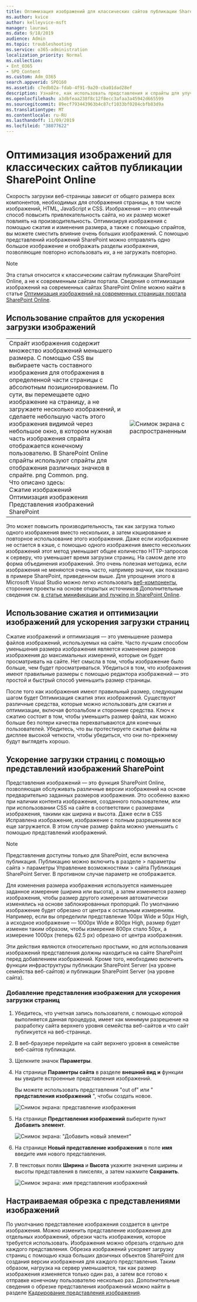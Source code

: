 ```yaml
---
title: Оптимизация изображений для классических сайтов публикации SharePoint Online
ms.author: kvice
author: kelleyvice-msft
manager: laurawi
ms.date: 9/18/2019
audience: Admin
ms.topic: troubleshooting
ms.service: o365-administration
localization_priority: Normal
ms.collection:
- Ent_O365
- SPO_Content
ms.custom: Adm_O365
search.appverid: SPO160
ms.assetid: c7edb02a-fdab-4f91-9a20-cba01dad28ef
description: Узнайте, как использовать представления и спрайты для улучшения производительности изображений на классических сайтах публикации SharePoint Online.
ms.openlocfilehash: a3dbfeaa238f8c12f8ecc3afaa3a45942d665599
ms.sourcegitcommit: 89ecf793443963b4c87cf1033bf0284cbfb83d9a
ms.translationtype: MT
ms.contentlocale: ru-RU
ms.lasthandoff: 11/09/2019
ms.locfileid: "38077622"
---
```

# <a name="image-optimization-for-sharepoint-online-classic-publishing-sites"></a>Оптимизация изображений для классических сайтов публикации SharePoint Online

Скорость загрузки веб-страницы зависит от общего размера всех компонентов, необходимых для отображения страницы, в том числе изображений, HTML, JavaScript и CSS. Изображения — это отличный способ повысить привлекательность сайта, но их размер может повлиять на производительность. Оптимизируя изображения с помощью сжатия и изменения размера, а также с помощью спрайтов, вы можете сместить влияние очень больших изображений. С помощью представлений изображений SharePoint можно отправлять одно большое изображение и отображать разделы изображения, позволяющие повторно использовать их, а не загружать повторно.

>[!NOTE]
>Эта статья относится к классическим сайтам публикации SharePoint Online, а не к современным сайтам портала. Сведения о оптимизации изображений на современных сайтах SharePoint Online можно найти в статье [Оптимизация изображений на современных страницах портала SharePoint Online](modern-image-optimization.md).
  
## <a name="using-sprites-to-speed-up-image-loading"></a>Использование спрайтов для ускорения загрузки изображений

|||
|:-----|:-----|
| Спрайт изображения содержит множество изображений меньшего размера. С помощью CSS вы выбираете часть составного изображения для отображения в определенной части страницы с абсолютным позиционированием. По сути, вы перемещаете одно изображение на страницу, а не загружаете несколько изображений, и сделаете небольшую часть этого изображения видимой через небольшое окно, в котором нужная часть изображения спрайта отображается конечному пользователю. В SharePoint Online спрайты используют спрайты для отображения различных значков в спрайте. png Common. png.  <br/>  Что описано здесь:  <br/>  Сжатие изображений  <br/>  Оптимизация изображения  <br/>  Представления изображений SharePoint  <br/> |![Снимок экрана с распространенным](media/cc5cdee1-8e54-4537-9a8a-8854f4ee849f.png)|
   
Это может повысить производительность, так как загрузка только одного изображения вместо нескольких, а затем кэширование и повторное использование этого изображения. Даже если изображение не остается в кэше, с помощью одного изображения вместо нескольких изображений этот метод уменьшает общее количество HTTP-запросов к серверу, что уменьшает время загрузки страниц. На самом деле это форма объединения изображений. Это очень полезная методика, если изображения не меняются очень часто, например значки, как показано в примере SharePoint, приведенном выше. Для упрощения этого в Microsoft Visual Studio можно легко использовать [веб-компоненты](https://vswebessentials.com/), сторонние проекты на основе открытых источников Дополнительные сведения см. [в статье минификации and пучкing in SharePoint Online](https://go.microsoft.com/fwlink/?LinkId=708698).
  
## <a name="using-image-compression-and-optimization-to-speed-up-page-loading"></a>Использование сжатия и оптимизации изображений для ускорения загрузки страниц

Сжатие изображений и оптимизация — это уменьшение размера файлов изображений, используемых на сайте. Часто лучшим способом уменьшения размера изображения является изменение размеров изображения до максимальных измерений, которые он будет просматривать на сайте. Нет смысла в том, чтобы изображение было больше, чем будет просматриваться. Убедиться в том, что изображения имеют правильные размеры с помощью редактора изображений — это простой и быстрый способ уменьшить размер страницы.
  
После того как изображения имеют правильный размер, следующим шагом будет Оптимизация сжатия этих изображений. Существуют различные средства, которые можно использовать для сжатия и оптимизации, включая фотоальбом и сторонние средства. Ключ к сжатию состоит в том, чтобы уменьшить размер файла, как можно больше без потери качества перехватываются для конечных пользователей. Убедитесь, что вы протестируете сжатые файлы на дисплее высокой четкости, чтобы убедиться, что они по-прежнему будут выглядеть хорошо.
  
## <a name="speed-up-page-downloads-by-using-sharepoint-image-renditions"></a>Ускорение загрузки страниц с помощью представлений изображений SharePoint

Представления изображений — это функция SharePoint Online, позволяющая обслуживать различные версии изображений на основе предварительно заданных размеров изображения. Это особенно важно при наличии контента изображения, созданного пользователем, или при использовании CSS на сайте в соответствии с размерами изображения, такими как ширина и высота. Даже если в CSS Исправлена изображение, изображение с полным разрешением все еще загружается. В этом случае размер файла можно уменьшить с помощью представлений изображений.
  
> [!NOTE]
> Представления доступны только для SharePoint, если включена публикация. Публикацию можно включить в разделе \> параметры сайта \> параметры Управление возможностями \> сайта Публикация SharePoint Server. В противном случае параметр не отображается.
  
Для изменения размера изображения используется наименьшее заданное измерение (ширина или высота), а затем изменяется размер изображения, чтобы размер другого измерения автоматически изменялись на основе заблокированных пропорций. По умолчанию изображение будет обрезано от центра к остальным измерениям. Например, если вы определили представление 100px Wide и 50px High, а исходное изображение — 1000px Wide и 800px High, размер будет изменен таким образом, чтобы измерение 800px стало 50px, а измерение 1000px (теперь 62.5 px) обрезано от центра изображения.
  
Эти действия являются относительно простыми, но для использования изображений представления должны находиться на сайте SharePoint перед добавлением изображений. Кроме того, необходимо включить функции инфраструктуры публикации SharePoint Server (на уровне семейства веб-сайтов) и публикации SharePoint Server (на уровне сайта).
  
### <a name="add-an-image-rendition-to-speed-up-page-loading"></a>Добавление представления изображения для ускорения загрузки страниц
  
1. Убедитесь, что учетная запись пользователя, с помощью которой выполняется данная процедура, имеет как минимум разрешение на разработку сайта верхнего уровня семейства веб-сайтов и что сайт публикуется на веб-странице.

2. В веб-браузере перейдите на сайт верхнего уровня в семействе веб-сайтов публикации.

3. Щелкните значок **Параметры**.

4. На странице **Параметры сайта** в разделе **внешний вид и** функции вы увидите встроенные представления изображений.

    Вы можете использовать представления "out of" или " **представления изображений** ", чтобы создать новое.

    ![Снимок экрана: представление изображения](media/eaae0d53-657d-47ef-b687-65c5167eae4d.PNG)
  
5. На странице **Представления изображений** выберите пункт **Добавить элемент**.

    ![Снимок экрана: "Добавить новый элемент"](media/8cede22e-52bf-4d9d-99cb-162f2f6ce92b.PNG)
  
6. На странице **Новый представление изображения** в поле **имя** введите имя нового представления.

7. В текстовых полях **Ширина** и **Высота** укажите значения ширины и высоты представления в пикселях, а затем нажмите **Сохранить**.

    ![Снимок экрана: имя представления изображений](media/5a6119ed-c163-40df-a4db-ec629d15607d.PNG)
  
## <a name="custom-cropping-with-image-renditions"></a>Настраиваемая обрезка с представлениями изображений

По умолчанию представление изображения создается в центре изображения. Можно изменить представление изображения для отдельных изображений, обрезки часть изображения, которое требуется использовать. Изображения можно обрезать отдельно для каждого представления. Обрезка изображений ускоряет загрузку страниц с помощью кэша больших двоичных объектов SharePoint для создания версии изображения для каждого представления. Таким образом, нагрузка на сервер уменьшается, так как размер изображения изменяется только один раз, а затем все готово к отправке конечному пользователю несколько раз. Дополнительные сведения о обрезке представления изображений можно найти в разделе [Кадрирование представления изображения](https://go.microsoft.com/fwlink/p/?LinkId=525626).
  

